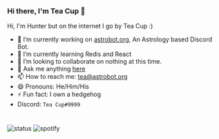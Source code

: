 ### Hi there, I'm Tea Cup 👋 

Hi, I'm Hunter but on the internet I go by Tea Cup :)

- 🔭 I’m currently working on [astrobot.org](https://astrobot.org), An Astrology based Discord Bot.
- 🌱 I’m currently learning Redis and React
- 👯 I’m looking to collaborate on nothing at this time.
- 💬 Ask me anything [here](https://github.com/TheTeaCup/TheTeaCup/issues)
- 📫 How to reach me: [tea@astrobot.org](mailto:tea@astrobot.org)
- 😄 Pronouns: He/Him/His
- ⚡ Fun fact: I own a hedgehog
- Discord: `Tea Cup#9999`

# 

  
![status](https://img.shields.io/endpoint?url=https://api.astrobot.org/images/status/338192747754160138)
![spotify](https://img.shields.io/endpoint?url=https://api.astrobot.org/images/spotify/338192747754160138)


<!-- want to use the badges? just join my discord (https://discord.gg/BdQDVdfrzc) so it the bot gets your status then just change the ID to your ID -->
